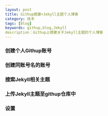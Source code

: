 ```yaml
---
layout: post
title: Githup搭建+Jekyll主题个人博客
category: 技术
tags: [Blog]
keywords: githup,blog,Jekyll
description：Githup上搭建关于Jekyll主题的个人博客
---
```

### 创建个人Githup账号

### 创建同账号名的账号
### 搜索Jekyll相关主题

### 上传Jekyll主题至githup仓库中

### 设置
